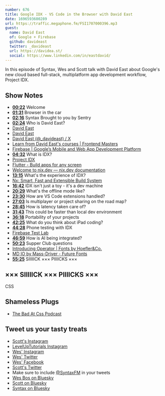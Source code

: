 ```yaml
---
number: 676
title: Google IDX - VS Code in the Browser with David East
date: 1696593600289
url: https://traffic.megaphone.fm/FSI1707000396.mp3
guest:
  name: David East
  of: Google + Firebase
  github: davideast
  twitter: _davideast
  url: https://davidea.st/
  social: https://www.linkedin.com/in/eastdavid/
---
```


In this episode of Syntax, Wes and Scott talk with David East about Google's new cloud based full-stack, multiplatform app development workflow, Project IDX.

## Show Notes

- **[00:22](#t=00:22)** Welcome
- **[01:31](#t=01:31)** Browser in the car
- **[02:16](#t=02:16)** Syntax Brought to you by Sentry
- **[02:24](#t=02:24)** Who is David East?
- [David East](https://www.linkedin.com/in/eastdavid/)
- [David East](https://davidea.st/)
- [David East (@\_davideast) / X](https://twitter.com/_davideast?lang=en)
- [Learn from David East's courses | Frontend Masters](https://frontendmasters.com/teachers/david-east/)
- [Firebase | Google’s Mobile and Web App Development Platform](https://firebase.google.com/)
- **[04:32](#t=04:32)** What is IDX?
- [Project IDX](https://idx.dev/)
- [Flutter - Build apps for any screen](https://flutter.dev/)
- [Welcome to nix.dev — nix.dev documentation](https://nix.dev/)
- **[13:15](#t=13:15)** What's the experience of IDX?
- [Nx: Smart, Fast and Extensible Build System](https://nx.dev/)
- **[16:42](#t=16:42)** IDX isn't just a toy - it's a dev machine
- **[20:29](#t=20:29)** What's the offline mode like?
- **[23:30](#t=23:30)** How are VS Code extensions handled?
- **[27:03](#t=27:03)** Is multiplayer or project sharing on the road map?
- **[28:45](#t=28:45)** How is latency taken care of?
- **[31:43](#t=31:43)** This could be faster than local dev environment
- **[36:18](#t=36:18)** Portability of your projects
- **[42:25](#t=42:25)** What do you think about iPad coding?
- **[44:28](#t=44:28)** Phone testing with IDX
- [Firebase Test Lab](https://firebase.google.com/docs/test-lab)
- **[46:59](#t=46:59)** How is AI being integrated?
- **[50:23](#t=50:23)** Supper Club questions
- [Introducing Operator | Fonts by Hoefler&Co.](https://www.typography.com/blog/introducing-operator)
- [MD IO by Mass-Driver - Future Fonts](https://www.futurefonts.xyz/mass-driver/io)
- **[55:25](#t=55:25)** SIIIIICK ××× PIIIICKS ×××

## ××× SIIIIICK ××× PIIIICKS ×××

CSS

## Shameless Plugs

- [The Bad At Css Podcast](https://nerdy.dev/introducing-the-bad-at-css-podcast)

## Tweet us your tasty treats

- [Scott's Instagram](https://www.instagram.com/stolinski/)
- [LevelUpTutorials Instagram](https://www.instagram.com/LevelUpTutorials/)
- [Wes' Instagram](https://www.instagram.com/wesbos/)
- [Wes' Twitter](https://twitter.com/wesbos)
- [Wes' Facebook](https://www.facebook.com/wesbos.developer)
- [Scott's Twitter](https://twitter.com/stolinski)
- Make sure to include [@SyntaxFM](https://twitter.com/SyntaxFM) in your tweets
- [Wes Bos on Bluesky](https://bsky.app/profile/wesbos.com)
- [Scott on Bluesky](https://bsky.app/profile/tolin.ski)
- [Syntax on Bluesky](https://bsky.app/profile/syntax.fm)
